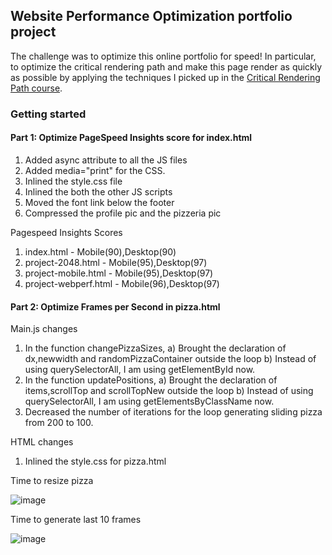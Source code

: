## Website Performance Optimization portfolio project

The challenge was to optimize this online portfolio for speed! In particular, to optimize the critical rendering path and make this page render as quickly as possible by applying the techniques I picked up in the [Critical Rendering Path course](https://www.udacity.com/course/ud884).


### Getting started

#### Part 1: Optimize PageSpeed Insights score for index.html

1) Added async attribute to all the JS files
2) Added media="print" for the CSS.
3) Inlined the style.css file
4) Inlined the both the other JS scripts
5) Moved the font link below the footer
6) Compressed the profile pic and the pizzeria pic

Pagespeed Insights Scores
1) index.html - Mobile(90),Desktop(90)
2) project-2048.html - Mobile(95),Desktop(97)
3) project-mobile.html - Mobile(95),Desktop(97)
4) project-webperf.html - Mobile(96),Desktop(97)


#### Part 2: Optimize Frames per Second in pizza.html

Main.js changes
1) In the function changePizzaSizes,
    a) Brought the declaration of dx,newwidth and randomPizzaContainer outside the loop
    b) Instead of using querySelectorAll, I am using getElementById now.
2) In the function updatePositions,
    a) Brought the declaration of items,scrollTop and scrollTopNew outside the loop
    b) Instead of using querySelectorAll, I am using getElementsByClassName now.
3) Decreased the number of iterations for the loop generating sliding pizza from 200 to 100.

HTML changes
1) Inlined the style.css for pizza.html

Time to resize pizza




![image](https://user-images.githubusercontent.com/11216561/32531010-660e6d5c-c3f6-11e7-9b33-67a3b15cb4b9.png)




Time to generate last 10 frames





![image](https://user-images.githubusercontent.com/11216561/32531750-908d6926-c3fa-11e7-9f87-7fe918e522e6.png)







